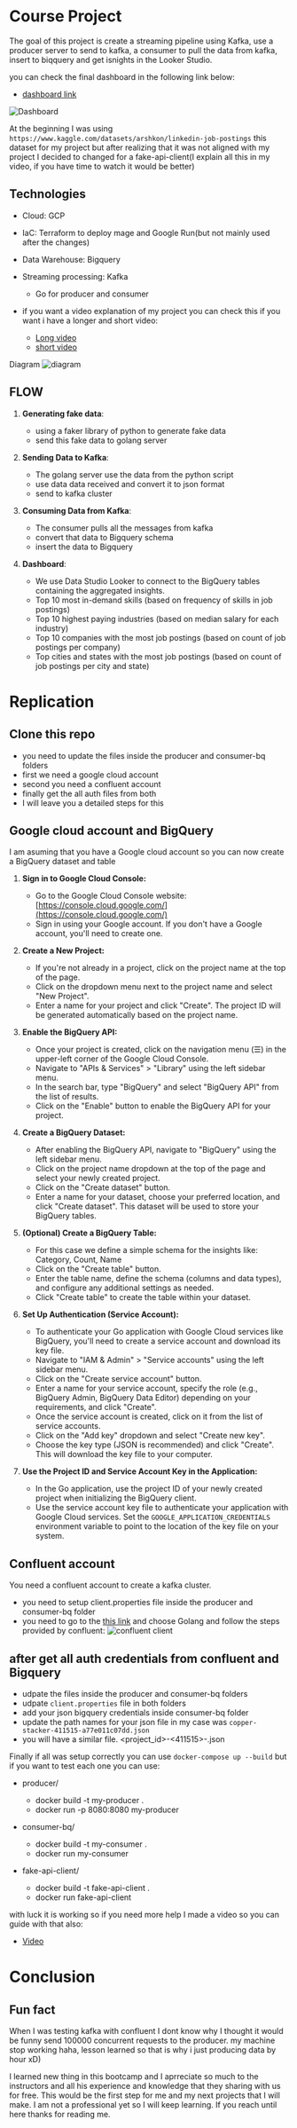 # Course Project
The goal of this project is create a streaming pipeline using Kafka, use a producer server to send to kafka, a consumer to pull the data from kafka, insert to biqquery and get isnights in the Looker Studio.

you can check the final dashboard in the following link below:

- [dashboard link](https://lookerstudio.google.com/reporting/e69fe650-6271-4d66-a49f-b3fa27d35f0b)

![Dashboard](docs/imgs/dashboard.JPG)

At the beginning I was using `https://www.kaggle.com/datasets/arshkon/linkedin-job-postings` this dataset for my project but after realizing that it was not aligned with my project I decided to changed for a fake-api-client(I explain all this in my video, if you have time to watch it would be better)

## Technologies
- Cloud: GCP
- IaC: Terraform to deploy mage and Google Run(but not mainly used after the changes)
- Data Warehouse: Bigquery
- Streaming processing: Kafka
   - Go for producer and consumer

- if you want a video explanation of my project you can check this if you want i have a longer and short video: 
   - [Long video](https://youtu.be/ew60vz1s5RQ?si=8A1q_rEBghHUmOYn)
   - [short video](https://youtu.be/0Di1d44SHeA?si=4iakH_luXfY4v_wj)

Diagram
![diagram](docs/imgs/diagram_arch.jpg)


## FLOW

1. **Generating fake data**:
   - using a faker library of python to generate fake data
   - send this fake data to golang server

2. **Sending Data to Kafka**:
   - The golang server use the data from the python script
   - use data data received and convert it to json format
   - send to kafka cluster

3. **Consuming Data from Kafka**:
   - The consumer pulls all the messages from kafka
   - convert that data to Bigquery schema
   - insert the data to Bigquery

4. **Dashboard**:
   - We use Data Studio Looker to connect to the BigQuery tables containing the aggregated insights.
   - Top 10 most in-demand skills (based on frequency of skills in job postings)
   - Top 10 highest paying industries (based on median salary for each industry)
   - Top 10 companies with the most job postings (based on count of job postings per company)
   - Top cities and states with the most job postings (based on count of job postings per city and state)






# Replication

## Clone this repo
- you need to update the files inside the producer and consumer-bq folders
- first we need a google cloud account
- second you need a confluent account
- finally get the all auth files from both
- I will leave you a detailed steps for this

## Google cloud account and BigQuery
I am asuming that you have a Google cloud account so you can now create a BigQuery dataset and table
1. **Sign in to Google Cloud Console:**
   - Go to the Google Cloud Console website: [https://console.cloud.google.com/](https://console.cloud.google.com/)
   - Sign in using your Google account. If you don't have a Google account, you'll need to create one.

2. **Create a New Project:**
   - If you're not already in a project, click on the project name at the top of the page.
   - Click on the dropdown menu next to the project name and select "New Project".
   - Enter a name for your project and click "Create". The project ID will be generated automatically based on the project name.

3. **Enable the BigQuery API:**
   - Once your project is created, click on the navigation menu (☰) in the upper-left corner of the Google Cloud Console.
   - Navigate to "APIs & Services" > "Library" using the left sidebar menu.
   - In the search bar, type "BigQuery" and select "BigQuery API" from the list of results.
   - Click on the "Enable" button to enable the BigQuery API for your project.

4. **Create a BigQuery Dataset:**
   - After enabling the BigQuery API, navigate to "BigQuery" using the left sidebar menu.
   - Click on the project name dropdown at the top of the page and select your newly created project.
   - Click on the "Create dataset" button.
   - Enter a name for your dataset, choose your preferred location, and click "Create dataset". This dataset will be used to store your BigQuery tables.

5. **(Optional) Create a BigQuery Table:**
   - For this case we define a simple schema for the insights like: Category, Count, Name
   - Click on the "Create table" button.
   - Enter the table name, define the schema (columns and data types), and configure any additional settings as needed.
   - Click "Create table" to create the table within your dataset.

6. **Set Up Authentication (Service Account):**
   - To authenticate your Go application with Google Cloud services like BigQuery, you'll need to create a service account and download its key file.
   - Navigate to "IAM & Admin" > "Service accounts" using the left sidebar menu.
   - Click on the "Create service account" button.
   - Enter a name for your service account, specify the role (e.g., BigQuery Admin, BigQuery Data Editor) depending on your requirements, and click "Create".
   - Once the service account is created, click on it from the list of service accounts.
   - Click on the "Add key" dropdown and select "Create new key".
   - Choose the key type (JSON is recommended) and click "Create". This will download the key file to your computer.

7. **Use the Project ID and Service Account Key in the Application:**
   - In the Go application, use the project ID of your newly created project when initializing the BigQuery client.
   - Use the service account key file to authenticate your application with Google Cloud services. Set the `GOOGLE_APPLICATION_CREDENTIALS` environment variable to point to the location of the key file on your system.

## Confluent account
You need a confluent account to create a kafka cluster.

- you need to setup client.properties file inside the producer and consumer-bq folder
- you need to go to the [this link](https://confluent.cloud/environments/env-mkj6r1/clusters/lkc-8yv5d5/clients/new) and choose Golang and follow the steps provided by confluent:
![confluent client](docs/imgs/confluent.JPG)

## after get all auth credentials from confluent and Bigquery

- udpate the files inside the producer and consumer-bq folders
- udpate `client.properties` file in both folders
- add your json bigquery credentials inside consumer-bq folder
- update the path names for your json file in my case was `copper-stacker-411515-a77e011c07dd.json`
- you will have a similar file. <project_id>-<411515>-<a77e011c07dd>.json


Finally if all was setup correctly you can use `docker-compose up --build` but if you want to test each one you can use:

- producer/
   - docker build -t my-producer .
   - docker run -p 8080:8080 my-producer

- consumer-bq/
   - docker build -t my-consumer .
   - docker run my-consumer

- fake-api-client/
   - docker build -t fake-api-client .
   - docker run fake-api-client

with luck it is working so if you need more help I made a video so you can guide with that also:
- [Video](https://youtu.be/ew60vz1s5RQ?si=8A1q_rEBghHUmOYn)

# Conclusion 
## Fun fact
When I was testing kafka with confluent I dont know why I thought it would be funny send 100000 concurrent requests to the producer. my machine stop working haha, lesson learned so that is why i just producing data by hour xD)

I learned new thing in this bootcamp and I aprreciate so much to the instructors and all his experience and knowledge that they sharing with us for free. This would be the first step for me and my next projects that I will make. I am not a professional yet so I will keep learning. If you reach until here thanks for reading me.